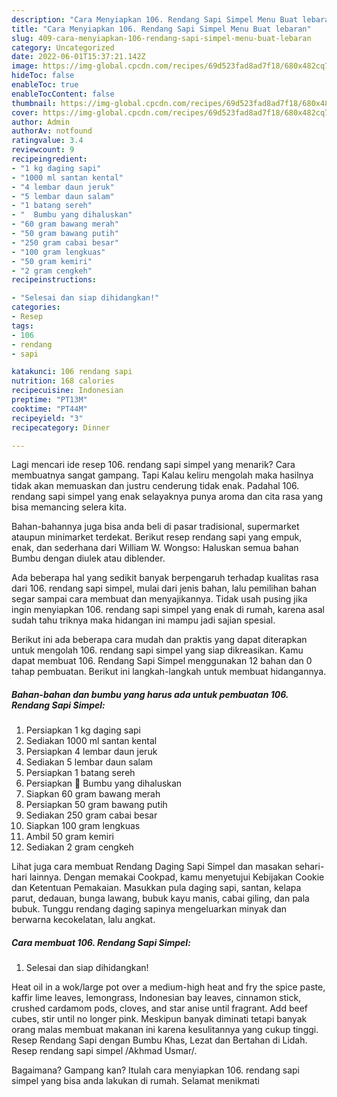 ```yaml
---
description: "Cara Menyiapkan 106. Rendang Sapi Simpel Menu Buat lebaran"
title: "Cara Menyiapkan 106. Rendang Sapi Simpel Menu Buat lebaran"
slug: 409-cara-menyiapkan-106-rendang-sapi-simpel-menu-buat-lebaran
category: Uncategorized
date: 2022-06-01T15:37:21.142Z
image: https://img-global.cpcdn.com/recipes/69d523fad8ad7f18/680x482cq70/106-rendang-sapi-simpel-foto-resep-utama.jpg
hideToc: false
enableToc: true
enableTocContent: false
thumbnail: https://img-global.cpcdn.com/recipes/69d523fad8ad7f18/680x482cq70/106-rendang-sapi-simpel-foto-resep-utama.jpg
cover: https://img-global.cpcdn.com/recipes/69d523fad8ad7f18/680x482cq70/106-rendang-sapi-simpel-foto-resep-utama.jpg
author: Admin
authorAv: notfound
ratingvalue: 3.4
reviewcount: 9
recipeingredient:
- "1 kg daging sapi"
- "1000 ml santan kental"
- "4 lembar daun jeruk"
- "5 lembar daun salam"
- "1 batang sereh"
- "  Bumbu yang dihaluskan"
- "60 gram bawang merah"
- "50 gram bawang putih"
- "250 gram cabai besar"
- "100 gram lengkuas"
- "50 gram kemiri"
- "2 gram cengkeh"
recipeinstructions:

- "Selesai dan siap dihidangkan!"
categories:
- Resep
tags:
- 106
- rendang
- sapi

katakunci: 106 rendang sapi 
nutrition: 168 calories
recipecuisine: Indonesian
preptime: "PT13M"
cooktime: "PT44M"
recipeyield: "3"
recipecategory: Dinner

---
```



Lagi mencari ide resep 106. rendang sapi simpel yang menarik? Cara membuatnya sangat gampang. Tapi Kalau keliru mengolah maka hasilnya tidak akan memuaskan dan justru cenderung tidak enak. Padahal 106. rendang sapi simpel yang enak selayaknya punya aroma dan cita rasa yang bisa memancing selera kita.


Bahan-bahannya juga bisa anda beli di pasar tradisional, supermarket ataupun minimarket terdekat. Berikut resep rendang sapi yang empuk, enak, dan sederhana dari William W. Wongso: Haluskan semua bahan Bumbu dengan diulek atau diblender.

Ada beberapa hal yang sedikit banyak berpengaruh terhadap kualitas rasa dari 106. rendang sapi simpel, mulai dari jenis bahan, lalu pemilihan bahan segar sampai cara membuat dan menyajikannya. Tidak usah pusing jika ingin menyiapkan 106. rendang sapi simpel yang enak di rumah, karena asal sudah tahu triknya maka hidangan ini mampu jadi sajian spesial.


Berikut ini ada beberapa cara mudah dan praktis yang dapat diterapkan untuk mengolah 106. rendang sapi simpel yang siap dikreasikan. Kamu dapat membuat 106. Rendang Sapi Simpel menggunakan 12 bahan dan 0 tahap pembuatan. Berikut ini langkah-langkah untuk membuat hidangannya.

<!--inarticleads1-->

##### Bahan-bahan dan bumbu yang harus ada untuk pembuatan 106. Rendang Sapi Simpel:

1. Persiapkan 1 kg daging sapi
1. Sediakan 1000 ml santan kental
1. Persiapkan 4 lembar daun jeruk
1. Sediakan 5 lembar daun salam
1. Persiapkan 1 batang sereh
1. Persiapkan  💜 Bumbu yang dihaluskan
1. Siapkan 60 gram bawang merah
1. Persiapkan 50 gram bawang putih
1. Sediakan 250 gram cabai besar
1. Siapkan 100 gram lengkuas
1. Ambil 50 gram kemiri
1. Sediakan 2 gram cengkeh


Lihat juga cara membuat Rendang Daging Sapi Simpel dan masakan sehari-hari lainnya. Dengan memakai Cookpad, kamu menyetujui Kebijakan Cookie dan Ketentuan Pemakaian. Masukkan pula daging sapi, santan, kelapa parut, dedauan, bunga lawang, bubuk kayu manis, cabai giling, dan pala bubuk. Tunggu rendang daging sapinya mengeluarkan minyak dan berwarna kecokelatan, lalu angkat. 

<!--inarticleads2-->

##### Cara membuat 106. Rendang Sapi Simpel:


1. Selesai dan siap dihidangkan!

Heat oil in a wok/large pot over a medium-high heat and fry the spice paste, kaffir lime leaves, lemongrass, Indonesian bay leaves, cinnamon stick, crushed cardamom pods, cloves, and star anise until fragrant. Add beef cubes, stir until no longer pink. Meskipun banyak diminati tetapi banyak orang malas membuat makanan ini karena kesulitannya yang cukup tinggi. Resep Rendang Sapi dengan Bumbu Khas, Lezat dan Bertahan di Lidah. Resep rendang sapi simpel /Akhmad Usmar/. 

Bagaimana? Gampang kan? Itulah cara menyiapkan 106. rendang sapi simpel yang bisa anda lakukan di rumah. Selamat menikmati
